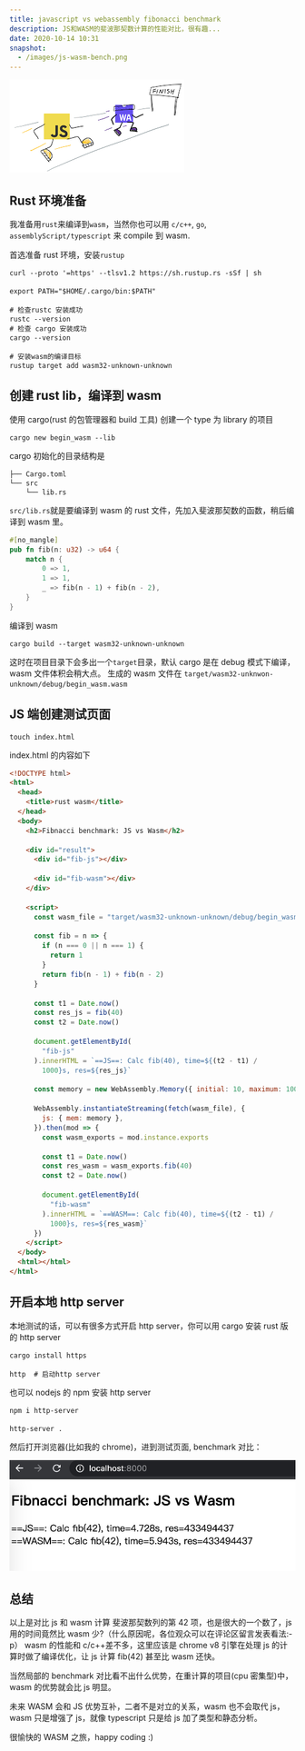 ```yaml
---
title: javascript vs webassembly fibonacci benchmark
description: JS和WASM的斐波那契数计算的性能对比，很有趣...
date: 2020-10-14 10:31
snapshot:
  - /images/js-wasm-bench.png
---
```


![](/assets/images/js-wasm-bench.png)

## Rust 环境准备

我准备用`rust`来编译到`wasm`，当然你也可以用 `c/c++`, `go`, `assemblyScript/typescript` 来 compile 到 wasm.

首选准备 rust 环境，安装`rustup`

```shell script
curl --proto '=https' --tlsv1.2 https://sh.rustup.rs -sSf | sh

export PATH="$HOME/.cargo/bin:$PATH"

# 检查rustc 安装成功
rustc --version
# 检查 cargo 安装成功
cargo --version

# 安装wasm的编译目标
rustup target add wasm32-unknown-unknown

```

## 创建 rust lib，编译到 wasm

使用 cargo(rust 的包管理器和 build 工具) 创建一个 type 为 library 的项目

```shell script
cargo new begin_wasm --lib
```

cargo 初始化的目录结构是

```
├── Cargo.toml
└── src
    └── lib.rs
```

`src/lib.rs`就是要编译到 wasm 的 rust 文件，先加入斐波那契数的函数，稍后编译到 wasm 里。

```rust
#[no_mangle]
pub fn fib(n: u32) -> u64 {
    match n {
        0 => 1,
        1 => 1,
        _ => fib(n - 1) + fib(n - 2),
    }
}
```

编译到 wasm

```shell script
cargo build --target wasm32-unknown-unknown
```

这时在项目目录下会多出一个`target`目录，默认 cargo 是在 debug 模式下编译，wasm 文件体积会稍大点。
生成的 wasm 文件在 `target/wasm32-unknwon-unknown/debug/begin_wasm.wasm`

## JS 端创建测试页面

```shell script
touch index.html
```

index.html 的内容如下

```html
<!DOCTYPE html>
<html>
  <head>
    <title>rust wasm</title>
  </head>
  <body>
    <h2>Fibnacci benchmark: JS vs Wasm</h2>

    <div id="result">
      <div id="fib-js"></div>

      <div id="fib-wasm"></div>
    </div>

    <script>
      const wasm_file = "target/wasm32-unknown-unknown/debug/begin_wasm.wasm"

      const fib = n => {
        if (n === 0 || n === 1) {
          return 1
        }
        return fib(n - 1) + fib(n - 2)
      }

      const t1 = Date.now()
      const res_js = fib(40)
      const t2 = Date.now()

      document.getElementById(
        "fib-js"
      ).innerHTML = `==JS==: Calc fib(40), time=${(t2 - t1) /
        1000}s, res=${res_js}`

      const memory = new WebAssembly.Memory({ initial: 10, maximum: 100 }) // alloc wasm memory size

      WebAssembly.instantiateStreaming(fetch(wasm_file), {
        js: { mem: memory },
      }).then(mod => {
        const wasm_exports = mod.instance.exports

        const t1 = Date.now()
        const res_wasm = wasm_exports.fib(40)
        const t2 = Date.now()

        document.getElementById(
          "fib-wasm"
        ).innerHTML = `==WASM==: Calc fib(40), time=${(t2 - t1) /
          1000}s, res=${res_wasm}`
      })
    </script>
  </body>
  <html></html>
</html>
```

## 开启本地 http server

本地测试的话，可以有很多方式开启 http server，你可以用 cargo 安装 rust 版的 http server

```shell script
cargo install https

http  # 启动http server
```

也可以 nodejs 的 npm 安装 http server

```shell script
npm i http-server

http-server .
```

然后打开浏览器(比如我的 chrome)，进到测试页面, benchmark 对比：

![](/assets/images/js-wasm-fib.jpg)

## 总结

以上是对比 js 和 wasm 计算 斐波那契数列的第 42 项，也是很大的一个数了，js 用的时间竟然比 wasm 少?（什么原因呢，各位观众可以在评论区留言发表看法:-p）
wasm 的性能和 c/c++差不多，这里应该是 chrome v8 引擎在处理 js 的计算时做了编译优化，让 js 计算 fib(42) 甚至比 wasm 还快。

当然局部的 benchmark 对比看不出什么优势，在重计算的项目(cpu 密集型)中，wasm 的优势就会比 js 明显。

未来 WASM 会和 JS 优势互补，二者不是对立的关系，wasm 也不会取代 js，wasm 只是增强了 js，就像 typescript 只是给 js 加了类型和静态分析。

很愉快的 WASM 之旅，happy coding :)
